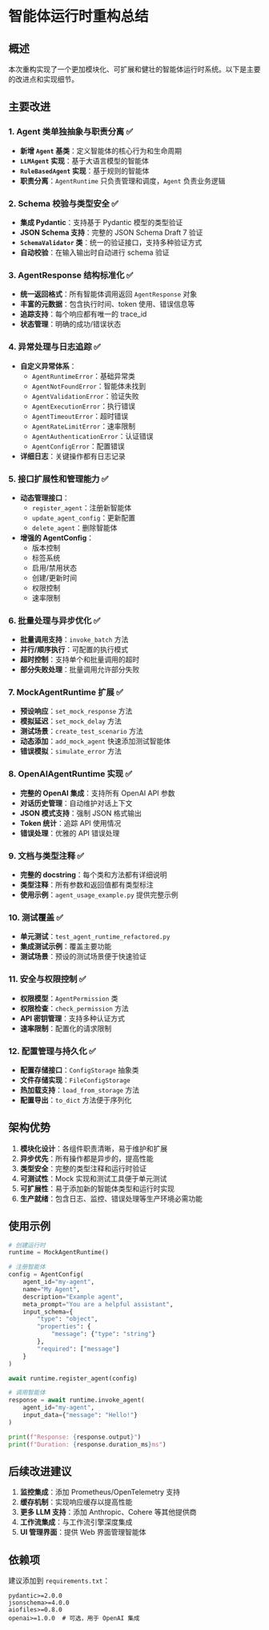 # 智能体运行时重构总结

## 概述

本次重构实现了一个更加模块化、可扩展和健壮的智能体运行时系统。以下是主要的改进点和实现细节。

## 主要改进

### 1. Agent 类单独抽象与职责分离 ✅

- **新增 `Agent` 基类**：定义智能体的核心行为和生命周期
- **`LLMAgent` 实现**：基于大语言模型的智能体
- **`RuleBasedAgent` 实现**：基于规则的智能体
- **职责分离**：`AgentRuntime` 只负责管理和调度，`Agent` 负责业务逻辑

### 2. Schema 校验与类型安全 ✅

- **集成 Pydantic**：支持基于 Pydantic 模型的类型验证
- **JSON Schema 支持**：完整的 JSON Schema Draft 7 验证
- **`SchemaValidator` 类**：统一的验证接口，支持多种验证方式
- **自动校验**：在输入输出时自动进行 schema 验证

### 3. AgentResponse 结构标准化 ✅

- **统一返回格式**：所有智能体调用返回 `AgentResponse` 对象
- **丰富的元数据**：包含执行时间、token 使用、错误信息等
- **追踪支持**：每个响应都有唯一的 trace_id
- **状态管理**：明确的成功/错误状态

### 4. 异常处理与日志追踪 ✅

- **自定义异常体系**：
  - `AgentRuntimeError`：基础异常类
  - `AgentNotFoundError`：智能体未找到
  - `AgentValidationError`：验证失败
  - `AgentExecutionError`：执行错误
  - `AgentTimeoutError`：超时错误
  - `AgentRateLimitError`：速率限制
  - `AgentAuthenticationError`：认证错误
  - `AgentConfigError`：配置错误
- **详细日志**：关键操作都有日志记录

### 5. 接口扩展性和管理能力 ✅

- **动态管理接口**：
  - `register_agent`：注册新智能体
  - `update_agent_config`：更新配置
  - `delete_agent`：删除智能体
- **增强的 AgentConfig**：
  - 版本控制
  - 标签系统
  - 启用/禁用状态
  - 创建/更新时间
  - 权限控制
  - 速率限制

### 6. 批量处理与异步优化 ✅

- **批量调用支持**：`invoke_batch` 方法
- **并行/顺序执行**：可配置的执行模式
- **超时控制**：支持单个和批量调用的超时
- **部分失败处理**：批量调用允许部分失败

### 7. MockAgentRuntime 扩展 ✅

- **预设响应**：`set_mock_response` 方法
- **模拟延迟**：`set_mock_delay` 方法
- **测试场景**：`create_test_scenario` 方法
- **动态添加**：`add_mock_agent` 快速添加测试智能体
- **错误模拟**：`simulate_error` 方法

### 8. OpenAIAgentRuntime 实现 ✅

- **完整的 OpenAI 集成**：支持所有 OpenAI API 参数
- **对话历史管理**：自动维护对话上下文
- **JSON 模式支持**：强制 JSON 格式输出
- **Token 统计**：追踪 API 使用情况
- **错误处理**：优雅的 API 错误处理

### 9. 文档与类型注释 ✅

- **完整的 docstring**：每个类和方法都有详细说明
- **类型注释**：所有参数和返回值都有类型标注
- **使用示例**：`agent_usage_example.py` 提供完整示例

### 10. 测试覆盖 ✅

- **单元测试**：`test_agent_runtime_refactored.py`
- **集成测试示例**：覆盖主要功能
- **测试场景**：预设的测试场景便于快速验证

### 11. 安全与权限控制 ✅

- **权限模型**：`AgentPermission` 类
- **权限检查**：`check_permission` 方法
- **API 密钥管理**：支持多种认证方式
- **速率限制**：配置化的请求限制

### 12. 配置管理与持久化 ✅

- **配置存储接口**：`ConfigStorage` 抽象类
- **文件存储实现**：`FileConfigStorage`
- **热加载支持**：`load_from_storage` 方法
- **配置导出**：`to_dict` 方法便于序列化

## 架构优势

1. **模块化设计**：各组件职责清晰，易于维护和扩展
2. **异步优先**：所有操作都是异步的，提高性能
3. **类型安全**：完整的类型注释和运行时验证
4. **可测试性**：Mock 实现和测试工具便于单元测试
5. **可扩展性**：易于添加新的智能体类型和运行时实现
6. **生产就绪**：包含日志、监控、错误处理等生产环境必需功能

## 使用示例

```python
# 创建运行时
runtime = MockAgentRuntime()

# 注册智能体
config = AgentConfig(
    agent_id="my-agent",
    name="My Agent",
    description="Example agent",
    meta_prompt="You are a helpful assistant",
    input_schema={
        "type": "object",
        "properties": {
            "message": {"type": "string"}
        },
        "required": ["message"]
    }
)

await runtime.register_agent(config)

# 调用智能体
response = await runtime.invoke_agent(
    agent_id="my-agent",
    input_data={"message": "Hello!"}
)

print(f"Response: {response.output}")
print(f"Duration: {response.duration_ms}ms")
```

## 后续改进建议

1. **监控集成**：添加 Prometheus/OpenTelemetry 支持
2. **缓存机制**：实现响应缓存以提高性能
3. **更多 LLM 支持**：添加 Anthropic、Cohere 等其他提供商
4. **工作流集成**：与工作流引擎深度集成
5. **UI 管理界面**：提供 Web 界面管理智能体

## 依赖项

建议添加到 `requirements.txt`：

```
pydantic>=2.0.0
jsonschema>=4.0.0
aiofiles>=0.8.0
openai>=1.0.0  # 可选，用于 OpenAI 集成
```
